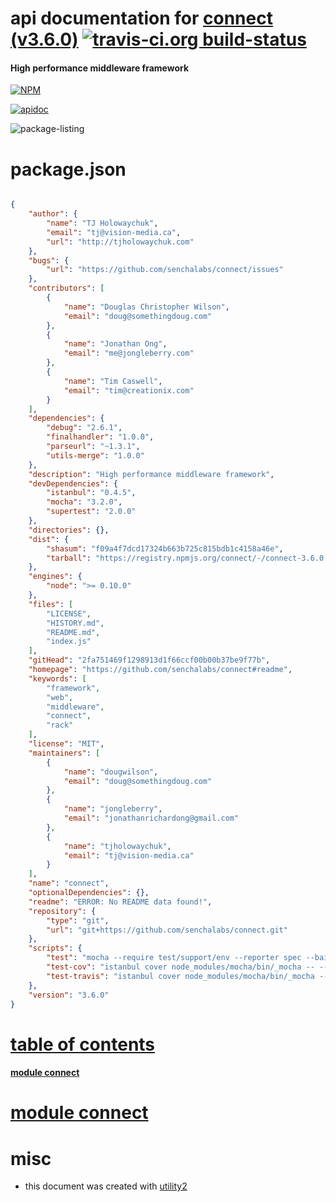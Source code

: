 # api documentation for  [connect (v3.6.0)](https://github.com/senchalabs/connect#readme)  [![travis-ci.org build-status](https://api.travis-ci.org/npmdoc/node-npmdoc-connect.svg)](https://travis-ci.org/npmdoc/node-npmdoc-connect)
#### High performance middleware framework

[![NPM](https://nodei.co/npm/connect.png?downloads=true)](https://www.npmjs.com/package/connect)

[![apidoc](https://npmdoc.github.io/node-npmdoc-connect/build/screen-capture.buildNpmdoc.browser._2Fhome_2Ftravis_2Fbuild_2Fnpmdoc_2Fnode-npmdoc-connect_2Ftmp_2Fbuild_2Fapidoc.html.png)](https://npmdoc.github.io/node-npmdoc-connect/build..beta..travis-ci.org/apidoc.html)

![package-listing](https://npmdoc.github.io/node-npmdoc-connect/build/screen-capture.npmPackageListing.svg)



# package.json

```json

{
    "author": {
        "name": "TJ Holowaychuk",
        "email": "tj@vision-media.ca",
        "url": "http://tjholowaychuk.com"
    },
    "bugs": {
        "url": "https://github.com/senchalabs/connect/issues"
    },
    "contributors": [
        {
            "name": "Douglas Christopher Wilson",
            "email": "doug@somethingdoug.com"
        },
        {
            "name": "Jonathan Ong",
            "email": "me@jongleberry.com"
        },
        {
            "name": "Tim Caswell",
            "email": "tim@creationix.com"
        }
    ],
    "dependencies": {
        "debug": "2.6.1",
        "finalhandler": "1.0.0",
        "parseurl": "~1.3.1",
        "utils-merge": "1.0.0"
    },
    "description": "High performance middleware framework",
    "devDependencies": {
        "istanbul": "0.4.5",
        "mocha": "3.2.0",
        "supertest": "2.0.0"
    },
    "directories": {},
    "dist": {
        "shasum": "f09a4f7dcd17324b663b725c815bdb1c4158a46e",
        "tarball": "https://registry.npmjs.org/connect/-/connect-3.6.0.tgz"
    },
    "engines": {
        "node": ">= 0.10.0"
    },
    "files": [
        "LICENSE",
        "HISTORY.md",
        "README.md",
        "index.js"
    ],
    "gitHead": "2fa751469f1298913d1f66ccf00b00b37be9f77b",
    "homepage": "https://github.com/senchalabs/connect#readme",
    "keywords": [
        "framework",
        "web",
        "middleware",
        "connect",
        "rack"
    ],
    "license": "MIT",
    "maintainers": [
        {
            "name": "dougwilson",
            "email": "doug@somethingdoug.com"
        },
        {
            "name": "jongleberry",
            "email": "jonathanrichardong@gmail.com"
        },
        {
            "name": "tjholowaychuk",
            "email": "tj@vision-media.ca"
        }
    ],
    "name": "connect",
    "optionalDependencies": {},
    "readme": "ERROR: No README data found!",
    "repository": {
        "type": "git",
        "url": "git+https://github.com/senchalabs/connect.git"
    },
    "scripts": {
        "test": "mocha --require test/support/env --reporter spec --bail --check-leaks test/",
        "test-cov": "istanbul cover node_modules/mocha/bin/_mocha -- --require test/support/env --reporter dot --check-leaks test/",
        "test-travis": "istanbul cover node_modules/mocha/bin/_mocha --report lcovonly -- --require test/support/env --reporter spec --check-leaks test/"
    },
    "version": "3.6.0"
}
```



# <a name="apidoc.tableOfContents"></a>[table of contents](#apidoc.tableOfContents)

#### [module connect](#apidoc.module.connect)



# <a name="apidoc.module.connect"></a>[module connect](#apidoc.module.connect)



# misc
- this document was created with [utility2](https://github.com/kaizhu256/node-utility2)
